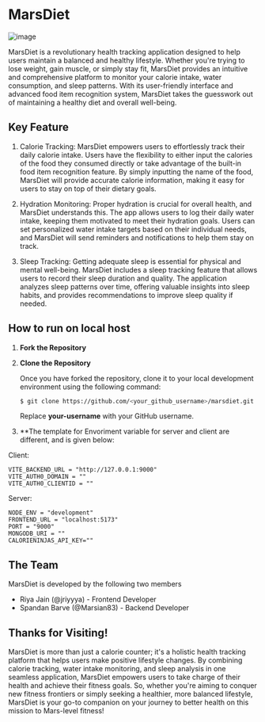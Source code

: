 # MarsDiet
![image](https://github.com/jriyyya/marsdiet/assets/96080203/67f1e0b6-af59-427c-b1d1-f13378736731)


MarsDiet is a revolutionary health tracking application designed to help users maintain a balanced and healthy lifestyle. Whether you're trying to lose weight, gain muscle, or simply stay fit, MarsDiet provides an intuitive and comprehensive platform to monitor your calorie intake, water consumption, and sleep patterns. With its user-friendly interface and advanced food item recognition system, MarsDiet takes the guesswork out of maintaining a healthy diet and overall well-being.


## Key Feature
1. Calorie Tracking: MarsDiet empowers users to effortlessly track their daily calorie intake. Users have the flexibility to either input the calories of the food they consumed directly or take advantage of the built-in food item recognition feature. By simply inputting the name of the food, MarsDiet will provide accurate calorie information, making it easy for users to stay on top of their dietary goals.

2. Hydration Monitoring: Proper hydration is crucial for overall health, and MarsDiet understands this. The app allows users to log their daily water intake, keeping them motivated to meet their hydration goals. Users can set personalized water intake targets based on their individual needs, and MarsDiet will send reminders and notifications to help them stay on track.

3. Sleep Tracking: Getting adequate sleep is essential for physical and mental well-being. MarsDiet includes a sleep tracking feature that allows users to record their sleep duration and quality. The application analyzes sleep patterns over time, offering valuable insights into sleep habits, and provides recommendations to improve sleep quality if needed.


## How to run on local host

1. **Fork the Repository**

2. **Clone the Repository**

   Once you have forked the repository, clone it to your local development environment using the following command:

   ```sh
   $ git clone https://github.com/<your_github_username>/marsdiet.git 
   ```

   Replace **your-username** with your GitHub username.

3. **The template for Envoriment variable for server and client are different, and is given below:

Client:
```
VITE_BACKEND_URL = "http://127.0.0.1:9000"
VITE_AUTH0_DOMAIN = ""
VITE_AUTH0_CLIENTID = ""
```

Server: 
```
NODE_ENV = "development"
FRONTEND_URL = "localhost:5173"
PORT = "9000"
MONGODB_URI = ""
CALORIENINJAS_API_KEY=""
```

## The Team

MarsDiet is developed by the following two members

- Riya Jain (@jriyyya) - Frontend Developer
- Spandan Barve (@Marsian83) - Backend Developer

## Thanks for Visiting!
MarsDiet is more than just a calorie counter; it's a holistic health tracking platform that helps users make positive lifestyle changes. By combining calorie tracking, water intake monitoring, and sleep analysis in one seamless application, MarsDiet empowers users to take charge of their health and achieve their fitness goals. So, whether you're aiming to conquer new fitness frontiers or simply seeking a healthier, more balanced lifestyle, MarsDiet is your go-to companion on your journey to better health on this mission to Mars-level fitness!
